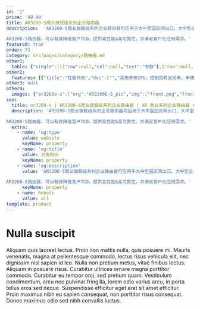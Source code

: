 ```yaml
---
id: '1'
price: '49.40'
title: AR3200-S商业旗舰级系列企业路由器
description:  'AR3200-S商业旗舰级系列企业路由器可应用于大中型园区网出口、大中型企业总部或分支，具有双主控、双转发能力。采用高性能、无阻塞交换架构，融合路由、交换、语音、安全等业务，并可提供开放业务平台。

AR3200-S路由器，可以有效降低客户TCO，提供高性能&高可靠性，并满足客户化应用需求。'
featured: true
order: 73
category: src/pages/category/路由器.md
other1: 
  table: {"single":[[{"row":null,"col":null,"text":"参数"},{"row":null,"col":null,"text":"AR3260E-S"}],[{"row":null,"col":null,"text":"带机量*"},{"row":null,"col":null,"text":"1200-2000台PC"}],[{"row":null,"col":null,"text":"转发性能"},{"row":null,"col":null,"text":"15Mpps"}],[{"row":null,"col":null,"text":"固定端口"},{"row":null,"col":null,"text":"4 * GE Combo+ 2 * GE SFP"}],[{"row":null,"col":null,"text":"槽位数"},{"row":null,"col":null,"text":"4 * SIC + 2 * WSIC + 4 * XSIC"}],[{"row":null,"col":null,"text":"支持管理的AP数"},{"row":null,"col":null,"text":"32"}],[{"row":null,"col":null,"text":"接口类型"},{"row":null,"col":"2","text":"支持FE、GE、155M POS/CPOS、622M POS、EPON/GPON、同异步串口、E1/CE1、3G/LTE等接口"}],[{"row":null,"col":null,"text":"安全性"},{"row":null,"col":"2","text":"支持MAC、802.1x、Portal认证、广播抑制、ARP安全等，支持本地认证、AAA认证、RADIUS认证等\n支持包过滤防火墙，支持防火墙安全域\n支持IPS安全功能，可在线升级特征库，可以防范木马、蠕虫、病毒等攻击\n支持IPSec VPN、L2TP VPN、DSVPN等多种VPN技术\n支持URL过滤功能，可以过滤指定域名的网站\n支持国家密码局规定的加密算法"}],[{"row":null,"col":null,"text":"整机高度"},{"row":null,"col":"2","text":"3个机架高度（3RU）"}],[{"row":null,"col":null,"text":"QoS"},{"row":null,"col":"2","text":"可提供完善的QoS机制：支持PQ、CQ、WFQ、CBWFQ等调度技术，支持基于IP Precedence、802.1P、DSCP、MPLS EXP流量分类，支持流量整形以及WRED拥塞避免机制\n支持等价负载分担（ECMP）和非等价负载分担（UCMP）\n支持上网行为管理，可识别但不限于：BT、迅雷、超级旋风、eDonkey（eMule）、Skype、PPLive、PPStream等 \n支持硬件QoS"}],[{"row":null,"col":null,"text":"可靠性"},{"row":null,"col":"2","text":"所有业务板卡支持直接热插拔\n支持双主控、双转发\n支持双电源，电源1+1冗余备份\n支持OSPF/ISIS/BGP/LDP/L3VPN NSR和GR\n支持智能策略路由（SPR）技术，可根据多个链路的网络质量，动态选择最佳链路"}]]}
other2:
  features: [{"title":"性能领先","dec":["","采用多核CPU，控制和转发分离，单槽位总线带宽最大可达10Gbps，业务转发无瓶颈",""]},{"title":"双模网络，灵活接入","dec":["","支持移动模式（3G/LTE）和固定模式（光纤接入/铜缆接入），实现有线无线应用一体化接入",""]},{"title":"多业务合一，网络融合","dec":["","融合路由、交换、3G/LTE、语音、安全等功能特性，实现业务多合一",""]}]
other3: null
other4:
  images: {"ar3260e-s":{"org":"AR3260E-S_pic","img":["front.png","front_left.png","front_right.png","front_top.png","rear.png","rear_left.png","rear_right.png","rear_top.png"]}}
seo:
  title: ar3200-s | AR3200-S商业旗舰级系列企业路由器 | AR 商业系列企业路由器 (中国区） | AR系列接入路由器 | 路由器 | 企业网络
  description: 'AR3200-S商业旗舰级系列企业路由器可应用于大中型园区网出口、大中型企业总部或分支，具有双主控、双转发能力。采用高性能、无阻塞交换架构，融合路由、交换、语音、安全等业务，并可提供开放业务平台。

AR3200-S路由器，可以有效降低客户TCO，提供高性能&高可靠性，并满足客户化应用需求。'
  extra:
    - name: 'og:type'
      value: website
      keyName: property
    - name: 'og:title'
      value: 河南网田
      keyName: property
    - name: 'og:description'
      value: 'AR3200-S商业旗舰级系列企业路由器可应用于大中型园区网出口、大中型企业总部或分支，具有双主控、双转发能力。采用高性能、无阻塞交换架构，融合路由、交换、语音、安全等业务，并可提供开放业务平台。

AR3200-S路由器，可以有效降低客户TCO，提供高性能&高可靠性，并满足客户化应用需求。'
      keyName: property
    - name: Robots
      value: all
template: product
---
```


# Nulla suscipit

Aliquam quis laoreet lectus. Proin non mattis nulla, quis posuere mi. Mauris venenatis, magna at pellentesque commodo, lectus risus vehicula elit, nec dignissim nisl sapien id leo. Nulla non pretium metus, vitae finibus lectus. Aliquam in posuere risus. Curabitur ultrices ornare magna porttitor commodo. Curabitur eu tempor orci, sed pretium quam. Vestibulum condimentum, arcu nec pulvinar fringilla, lorem odio varius arcu, in porta tellus eros sed neque. Suspendisse efficitur eget erat sit amet efficitur. Proin maximus nibh eu sapien consequat, non porttitor risus consequat. Donec maximus odio sed nibh convallis luctus.